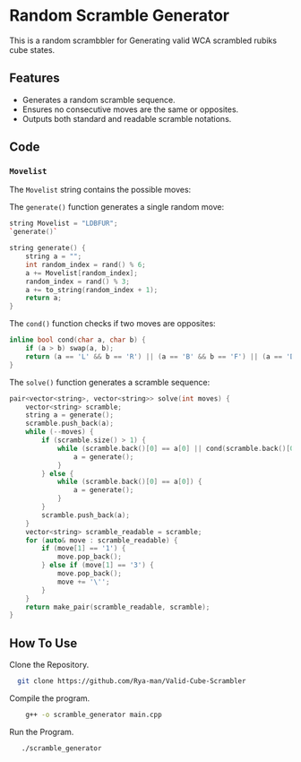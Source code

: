 # Random Scramble Generator

This is a random scrambbler for Generating valid WCA scrambled rubiks cube states.


## Features

- Generates a random scramble sequence.
- Ensures no consecutive moves are the same or opposites.
- Outputs both standard and readable scramble notations.

## Code

### `Movelist`

The `Movelist` string contains the possible moves:

The `generate()` function generates a single random move:
```cpp
string Movelist = "LDBFUR";
`generate()`

string generate() {
    string a = "";
    int random_index = rand() % 6;
    a += Movelist[random_index];
    random_index = rand() % 3;
    a += to_string(random_index + 1);
    return a;
}
```

The `cond()` function checks if two moves are opposites:
```cpp
inline bool cond(char a, char b) {
    if (a > b) swap(a, b);
    return (a == 'L' && b == 'R') || (a == 'B' && b == 'F') || (a == 'D' && b == 'U');
}
```
The `solve()` function generates a scramble sequence:
```cpp
pair<vector<string>, vector<string>> solve(int moves) {
    vector<string> scramble;
    string a = generate();
    scramble.push_back(a);
    while (--moves) {
        if (scramble.size() > 1) {
            while (scramble.back()[0] == a[0] || cond(scramble.back()[0], a[0])) {
                a = generate();
            }
        } else {
            while (scramble.back()[0] == a[0]) {
                a = generate();
            }
        }
        scramble.push_back(a);
    }
    vector<string> scramble_readable = scramble;
    for (auto& move : scramble_readable) {
        if (move[1] == '1') {
            move.pop_back();
        } else if (move[1] == '3') {
            move.pop_back();
            move += '\'';
        }
    }
    return make_pair(scramble_readable, scramble);
}
```


## How To Use

Clone the Repository.

```bash
  git clone https://github.com/Rya-man/Valid-Cube-Scrambler
```
Compile the program.

```bash
    g++ -o scramble_generator main.cpp

```
Run the Program.
 ``` bash
    ./scramble_generator
```


